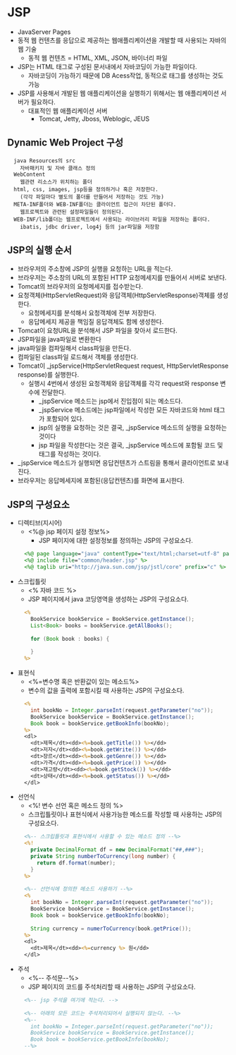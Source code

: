 # JSP
- JavaServer Pages
- 동적 웹 컨텐츠를 응답으로 제공하는 웹애플리케이션을 개발할 때 사용되는 자바의 웹 기술
  + 동적 웹 컨텐츠 = HTML, XML, JSON, 바이너리 파일
- JSP는 HTML 태그로 구성된 문서내에서 자바코딩이 가능한 파일이다.
  + 자바코딩이 가능하기 때문에 DB Acess작업, 동적으로 태그를 생성하는 것도 가능
- JSP를 사용해서 개발된 웹 애플리케이션을 실행하기 위해서는 웹 애플리케이션 서버가 필요하다.
  + 대표적인 웹 애플리케이션 서버
    * Tomcat, Jetty, Jboss, Weblogic, JEUS

## Dynamic Web Project 구성
```
  java Resources의 src
    자바패키지 및 자바 클래스 정의
  WebContent
    웹관련 리소스가 위치하는 폴더
  html, css, images, jsp등을 정의하거나 혹은 저장한다.
    (각각 파일마다 별도의 폴더를 만들어서 저장하는 것도 가능)
  META-INF폴더와 WEB-INF폴더는 클라이언트 접근이 차단된 폴더다.
    웹프로젝트와 관련된 설정파일들이 정의된다.
  WEB-INF/lib폴더는 웹프로젝트에서 사용되는 라이브러리 파일을 저장하는 폴더다.
    ibatis, jdbc driver, log4j 등의 jar파일을 저장함
```
## JSP의 실행 순서
- 브라우저의 주소창에 JSP의 실행을 요청하는 URL을 적는다.
- 브라우저는 주소창의 URL의 포함된 HTTP 요청메세지를 만들어서 서버로 보낸다.
- Tomcat의 브라우저의 요청메세지를 접수받는다.
- 요청객체(HttpServletRequest)와 응답객체(HttpServletResponse)객체를 생성한다.
  + 요청메세지를 분석해서 요청객체에 전부 저장한다.
  + 응답메세지 제공을 책임질 응답객체도 함께 생성한다.
- Tomcat이 요청URL을 분석해서 JSP 파일을 찾아서 로드한다.
- JSP파일을 java파일로 변환한다
- java파일을 컴파일해서 class파일을 만든다.
- 컴파일된 class파일 로드해서 객체를 생성한다.
- Tomcat이 \_jspService(HttpServletRequest request, HttpServletResponse response)를 실행한다.
  + 실행시 4번에서 생성된 요청객체와 응답객체를 각각 request와 response 변수에 전달한다.
    * \_jspService 메소드는 jsp에서 진입점이 되는 메소드다.
    * \_jspService 메소드에는 jsp파일에서 작성한 모든 자바코드와 html 태그가 포함되어 있다.
    * jsp의 실행을 요청하는 것은 결국, \_jspService 메소드의 실행을 요청하는 것이다
    * jsp 파일을 작성한다는 것은 결국, \_jspService 메소드에 포함될 코드 및 태그를 작성하는 것이다.
- \_jspService 메소드가 실행되면 응답컨텐츠가 스트림을 통해서 클라이언트로 보내진다.
- 브라우저는 응답메세지에 포함된(응답컨텐츠)를 화면에 표시한다.

## JSP의 구성요소
- 디렉티브(지시어)
  + &lt;%@ jsp 페이지 설정 정보%&gt;
	+ JSP 페이지에 대한 설정정보를 정의하는 JSP의 구성요소다.
  ```jsp
    <%@ page language="java" contentType="text/html;charset=utf-8" pageEncoding="utf-9" %>
    <%@ include file="common/header.jsp" %>
    <%@ taglib uri="http://java.sun.com/jsp/jstl/core" prefix="c" %>
  ```
- 스크립틀릿
  + &lt;% 자바 코드 %&gt;
  + JSP 페이지에서 java 코딩영역을 생성하는 JSP의 구성요소다.
  ```jsp
    <%
      BookService bookService = BookService.getInstance();
      List<Book> books = bookService.getAllBooks();
      
      for (Book book : books) {
      
      }
    %>
  ```
- 표현식
  + &lt;%=변수명 혹은 반환값이 있는 메소드%&gt;
  + 변수의 값을 출력에 포함시킬 때 사용하는 JSP의 구성요소다.
  ```jsp
    <%
      int bookNo = Integer.parseInt(request.getParameter("no"));
      BookService bookService = BookService.getInstance();
      Book book = bookService.getBookInfo(bookNo);
    %>
    <dl>
      <dt>제목</dt><dd><%=book.getTitle()) %></dd>
      <dt>저자</dt><dd><%=book.getWrite()) %></dd>
      <dt>쟝르</dt><dd><%=book.getGenre()) %></dd>
      <dt>가격</dt><dd><%=book.getPrice()) %></dd>
      <dt>재고량</dt><dd><%=book.getStock()) %></dd>
      <dt>상태</dt><dd><%=book.getStatus()) %></dd>
    </dl>
  ```
- 선언식	
  + &lt;%! 변수 선언 혹은 메소드 정의 %&gt;
  + 스크립틀릿이나 표현식에서 사용가능한 메소드를 작성할 때 사용하는 JSP의 구성요소다.
  ```jsp
    <%-- 스크립틀릿과 표현식에서 사용할 수 있는 메소드 정의 --%>
    <%!
      private DecimalFormat df = new DecimalFormat("##,###");
      private String numberToCurrency(long number) {
        return df.format(number);
      }
    %>
    
    <%-- 선언식에 정의한 메소드 사용하기 --%>
    <%
      int bookNo = Integer.parseInt(request.getParameter("no"));
      BookService bookService = BookService.getInstance();
      Book book = bookService.getBookInfo(bookNo);
      
      String currency = numerToCurrency(book.getPrice());
    %>
    <dl>
      <dt>제목</dt><dd><%=currency %> 원</dd>
    </dl>
  ```
- 주석	
  + &lt;%-- 주석문--%&gt; 
  + JSP 페이지의 코드를 주석처리할 때 사용하는 JSP의 구성요소다.
  ```jsp
    <%-- jsp 주석을 여기에 적는다. -->
    
    <%-- 아래의 모든 코드는 주석처리되어서 실행되지 않는다. --%>
    <%--
      int bookNo = Integer.parseInt(request.getParameter("no"));
      BookService bookService = BookService.getInstance();
      Book book = bookService.getBookInfo(bookNo);
    --%>
  ```
	
